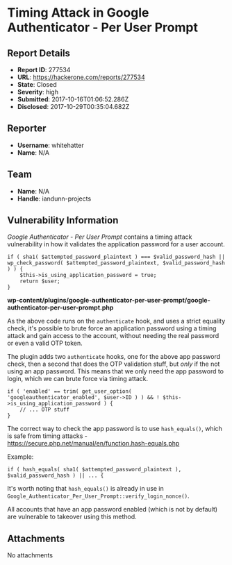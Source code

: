 # Timing Attack in Google Authenticator - Per User Prompt

## Report Details
- **Report ID**: 277534
- **URL**: https://hackerone.com/reports/277534
- **State**: Closed
- **Severity**: high
- **Submitted**: 2017-10-16T01:06:52.286Z
- **Disclosed**: 2017-10-29T00:35:04.682Z

## Reporter
- **Username**: whitehatter
- **Name**: N/A

## Team
- **Name**: N/A
- **Handle**: iandunn-projects

## Vulnerability Information
*Google Authenticator - Per User Prompt* contains a timing attack vulnerability in how it validates the application password for a user account.

```
if ( sha1( $attempted_password_plaintext ) === $valid_password_hash || wp_check_password( $attempted_password_plaintext, $valid_password_hash ) ) {
	$this->is_using_application_password = true;
	return $user;
}
```
__wp-content/plugins/google-authenticator-per-user-prompt/google-authenticator-per-user-prompt.php__

As the above code runs on the `authenticate` hook, and uses a strict equality check, it's possible to brute force an application password using a timing attack and gain access to the account, without needing the real password or even a valid OTP token.

The plugin adds two `authenticate` hooks, one for the above app password check, then a second that does the OTP validation stuff, but *only* if the not using an app password. This means that we only need the app password to login, which we can brute force via timing attack.

```
if ( 'enabled' == trim( get_user_option( 'googleauthenticator_enabled', $user->ID ) ) && ! $this->is_using_application_password ) {
    // ... OTP stuff
}
```

The correct way to check the app password is to use `hash_equals()`, which is safe from timing attacks - https://secure.php.net/manual/en/function.hash-equals.php

Example:

```
if ( hash_equals( sha1( $attempted_password_plaintext ), $valid_password_hash ) || ... {
```

It's worth noting that `hash_equals()` is already in use in `Google_Authenticator_Per_User_Prompt::verify_login_nonce()`.

All accounts that have an app password enabled (which is not by default) are vulnerable to takeover using this method.

## Attachments
No attachments
